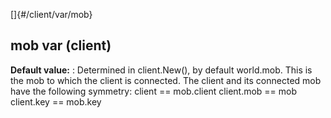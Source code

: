 []{#/client/var/mob}
  ## mob var (client)
  **Default value:**
  :   Determined in client.New(), by default world.mob.
  This is the mob to which the client is connected. The client and its
  connected mob have the following symmetry: client == mob.client
  client.mob == mob client.key == mob.key